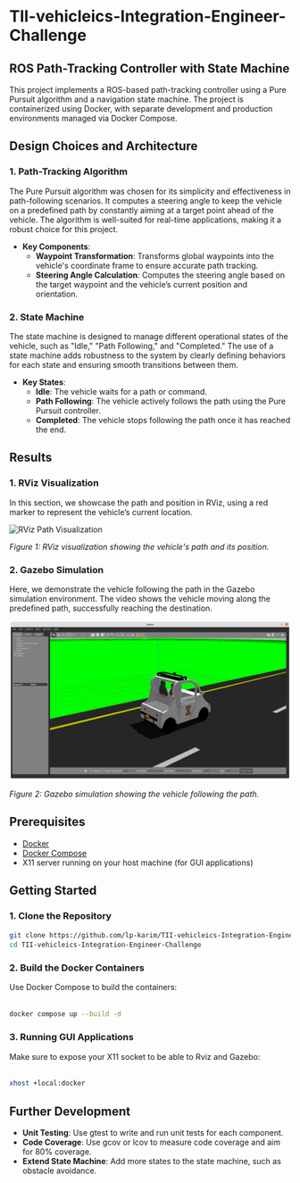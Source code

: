 # TII-vehicleics-Integration-Engineer-Challenge
## ROS Path-Tracking Controller with State Machine

This project implements a ROS-based path-tracking controller using a Pure Pursuit algorithm and a navigation state machine. The project is containerized using Docker, with separate development and production environments managed via Docker Compose.



## Design Choices and Architecture

### 1. **Path-Tracking Algorithm**

The Pure Pursuit algorithm was chosen for its simplicity and effectiveness in path-following scenarios. It computes a steering angle to keep the vehicle on a predefined path by constantly aiming at a target point ahead of the vehicle. The algorithm is well-suited for real-time applications, making it a robust choice for this project.

- **Key Components**:
  - **Waypoint Transformation**: Transforms global waypoints into the vehicle's coordinate frame to ensure accurate path tracking.
  - **Steering Angle Calculation**: Computes the steering angle based on the target waypoint and the vehicle’s current position and orientation.

### 2. **State Machine**

The state machine is designed to manage different operational states of the vehicle, such as "Idle," "Path Following," and "Completed." The use of a state machine adds robustness to the system by clearly defining behaviors for each state and ensuring smooth transitions between them.

- **Key States**:
  - **Idle**: The vehicle waits for a path or command.
  - **Path Following**: The vehicle actively follows the path using the Pure Pursuit controller.
  - **Completed**: The vehicle stops following the path once it has reached the end.

## Results

### 1. **RViz Visualization**

In this section, we showcase the path and position in RViz, using a red marker to represent the vehicle’s current location.

![RViz Path Visualization](path_to_rviz_gif.gif)

*Figure 1: RViz visualization showing the vehicle's path and its position.*

### 2. **Gazebo Simulation**

Here, we demonstrate the vehicle following the path in the Gazebo simulation environment. The video shows the vehicle moving along the predefined path, successfully reaching the destination.

[![Gazebo Simulation Video](POLARIS_GEM_e2-main/images/simple_track_gazebo.png)](media/pure_pursuit_path_tracking_001_2024年08月30日.webm)

*Figure 2: Gazebo simulation showing the vehicle following the path.*

## Prerequisites

- [Docker](https://docs.docker.com/get-docker/)
- [Docker Compose](https://docs.docker.com/compose/install/)
- X11 server running on your host machine (for GUI applications)

## Getting Started

### 1. Clone the Repository

```bash
git clone https://github.com/lp-karim/TII-vehicleics-Integration-Engineer-Challenge
cd TII-vehicleics-Integration-Engineer-Challenge
```

### 2. Build the Docker Containers

Use Docker Compose to build the containers:

```bash

docker compose up --build -d
```
### 3. Running GUI Applications

Make sure to expose your X11 socket to be able to Rviz and Gazebo:

```bash

xhost +local:docker
```

## Further Development

- **Unit Testing**: Use gtest to write and run unit tests for each component.
- **Code Coverage**: Use gcov or lcov to measure code coverage and aim for 80% coverage.
- **Extend State Machine**: Add more states to the state machine, such as obstacle avoidance.